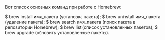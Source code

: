 Вот список основных команд при работе с Homebrew:

$ brew install имя_пакета (установка пакета);
$ brew uninstall имя_пакета (удаление пакета);
$ brew search имя_пакета (поиск пакета в репозитории Homebrew);
$ brew list (список установленных пакетов);
$ brew upgrade (обновить установленные пакеты).